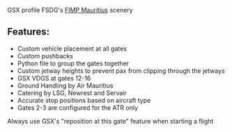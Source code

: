 <!--- Licensed Under: CC BY-NC-ND 4.0 --->
GSX profile FSDG's [FIMP Mauritius](https://fsdg-online.com/Sceneries/MSFS/MSFS-Full/Mauritius-MSFS::60.html) scenery

## Features:
- Custom vehicle placement at all gates
- Custom pushbacks
- Python file to group the gates together
- Custom jetway heights to prevent pax from clipping through the jetways
- GSX VDGS at gates 12-16
- Ground Handling by Air Mauritius
- Catering by LSG, Newrest and Servair
- Accurate stop positions based on aircraft type
- Gates 2-3 are configured for the ATR only

Always use GSX's "reposition at this gate" feature when starting a flight